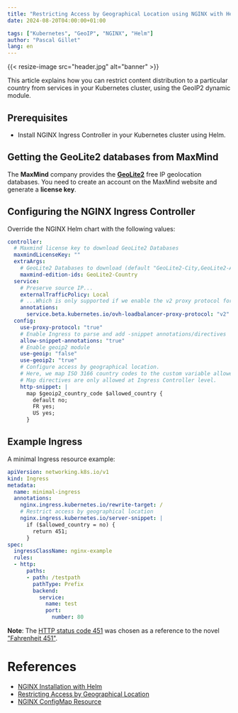```yaml
---
title: "Restricting Access by Geographical Location using NGINX with Helm"
date: 2024-08-20T04:00:00+01:00

tags: ["Kubernetes", "GeoIP", "NGINX", "Helm"]
author: "Pascal Gillet"
lang: en
---
```


{{< resize-image src="header.jpg" alt="banner" >}}

This article explains how you can restrict content distribution to a particular country from services in your Kubernetes 
cluster, using the GeoIP2 dynamic module. 

## Prerequisites

- Install NGINX Ingress Controller in your Kubernetes cluster using Helm.

## Getting the GeoLite2 databases from MaxMind

The **MaxMind** company provides the [**GeoLite2**](https://dev.maxmind.com/geoip/geolite2-free-geolocation-data) free 
IP geolocation databases. You need to create an account on the MaxMind website and generate a **license key**.

## Configuring the NGINX Ingress Controller

Override the NGINX Helm chart with the following values:

```yaml
controller:
  # Maxmind license key to download GeoLite2 Databases
  maxmindLicenseKey: ""
  extraArgs:
    # GeoLite2 Databases to download (default "GeoLite2-City,GeoLite2-ASN")
    maxmind-edition-ids: GeoLite2-Country
  service:
    # Preserve source IP...
    externalTrafficPolicy: Local
    # ...Which is only supported if we enable the v2 proxy protocol for the OVH load balancer (specific to OVH Cloud provider)
    annotations:
      service.beta.kubernetes.io/ovh-loadbalancer-proxy-protocol: "v2"
  config:
    use-proxy-protocol: "true"
    # Enable Ingress to parse and add -snippet annotations/directives
    allow-snippet-annotations: "true"
    # Enable geoip2 module
    use-geoip: "false"
    use-geoip2: "true"
    # Configure access by geographical location.
    # Here, we map ISO 3166 country codes to the custom variable allowed_country.
    # Map directives are only allowed at Ingress Controller level.
    http-snippet: |
      map $geoip2_country_code $allowed_country {
        default no;
        FR yes;
        US yes;
      }
```

## Example Ingress

A minimal Ingress resource example:

```yaml
apiVersion: networking.k8s.io/v1
kind: Ingress
metadata:
  name: minimal-ingress
  annotations:
    nginx.ingress.kubernetes.io/rewrite-target: /
    # Restrict access by geographical location
    nginx.ingress.kubernetes.io/server-snippet: |
      if ($allowed_country = no) {
        return 451;
      }
spec:
  ingressClassName: nginx-example
  rules:
  - http:
      paths:
      - path: /testpath
        pathType: Prefix
        backend:
          service:
            name: test
            port:
              number: 80
```

**Note**: The [HTTP status code 451](https://en.wikipedia.org/wiki/HTTP_451) was chosen as a reference to the novel 
["Fahrenheit 451"](https://en.wikipedia.org/wiki/Fahrenheit_451).

# References

- [NGINX Installation with Helm](https://docs.nginx.com/nginx-ingress-controller/installation/installing-nic/installation-with-helm/)
- [Restricting Access by Geographical Location](https://docs.nginx.com/nginx/admin-guide/security-controls/controlling-access-by-geoip/)
- [NGINX ConfigMap Resource](https://docs.nginx.com/nginx-ingress-controller/configuration/global-configuration/configmap-resource/)
